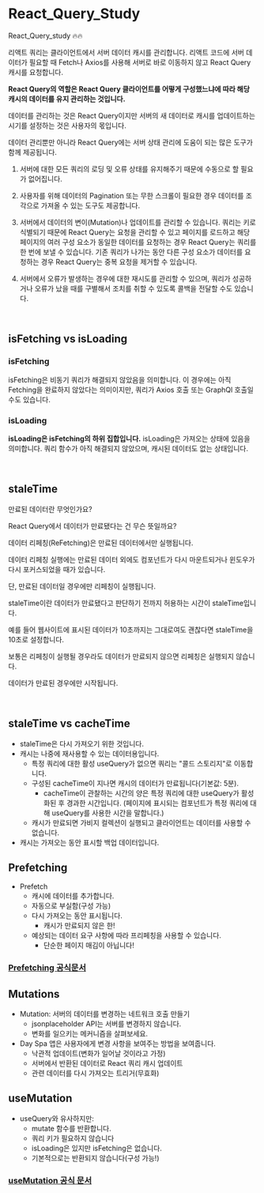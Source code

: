 # React_Query_Study
React_Query_study 🔥🔥

리액트 쿼리는 클라이언트에서 서버 데이터 캐시를 관리합니다.
리액트 코드에 서버 데이터가 필요할 때 Fetch나 Axios를 사용해 서버로 바로 이동하지 않고 React Query 캐시를 요청합니다. 

**React Query의 역할은 React Query 클라이언트를 어떻게 구성했느냐에 따라 해당 캐시의 데이터를 유지 관리하는 것입니다.** 

데이터를 관리하는 것은 React Query이지만 서버의 새 데이터로 캐시를 업데이트하는 시기를 설정하는 것은 사용자의 몫입니다. 

데이터 관리뿐만 아니라 React Query에는 서버 상태 관리에 도움이 되는 많은 도구가 함께 제공됩니다. 

1. 서버에 대한 모든 쿼리의 로딩 및 오류 상태를 유지해주기 때문에 수동으로 할 필요가 없어집니다.

2. 사용자를 위해 데이터의 Pagination 또는 무한 스크롤이 필요한 경우 데이터를 조각으로 가져올 수 있는 도구도 제공합니다.

3. 서버에서 데이터의 변이(Mutation)나 업데이트를 관리할 수 있습니다. 쿼리는 키로 식별되기 때문에 React Query는 요청을 관리할 수 있고 페이지를 로드하고 해당 페이지의 여러 구성 요소가 동일한 데이터를 요청하는 경우 React Query는 쿼리를 한 번에 보낼 수 있습니다. 기존 쿼리가 나가는 동안 다른 구성 요소가 데이터를 요청하는 경우 React Query는 중복 요청을 제거할 수 있습니다. 

4. 서버에서 오류가 발생하는 경우에 대한 재시도를 관리할 수 있으며, 쿼리가 성공하거나 오류가 났을 때를 구별해서 조치를 취할 수 있도록 콜백을 전달할 수도 있습니다. 

<br>

## isFetching vs isLoading 

### isFetching 
isFetching은 비동기 쿼리가 해결되지 않았음을 의미합니다. 이 경우에는 아직 Fetching을 완료하지 않았다는 의미이지만, 쿼리가 Axios 호출 또는 GraphQl 호출일 수도 있습니다. 

### isLoading
**isLoading은 isFetching의 하위 집합입니다.** isLoading은 가져오는 상태에 있음을 의미합니다. 쿼리 함수가 아직 해결되지 않았으며, 캐시된 데이터도 없는 상태입니다.

<br>

## staleTime 
만료된 데이터란 무엇인가요? 

React Query에서 데이터가 만료됐다는 건 무슨 뜻일까요? 

데이터 리페칭(ReFetching)은 만료된 데이터에서만 실행됩니다. 

데이터 리페칭 실행에는 만료된 데이터 외에도 컴포넌트가 다시 마운트되거나 윈도우가 다시 포커스되었을 때가 있습니다. 

단, 만료된 데이터일 경우에만 리페칭이 실행됩니다. 

staleTime이란 데이터가 만료됐다고 판단하기 전까지 허용하는 시간이 staleTime입니다. 

예를 들어 웹사이트에 표시된 데이터가 10초까지는 그대로여도 괜찮다면 staleTime을 10초로 설정합니다. 

보통은 리페칭이 실행될 경우라도 데이터가 만료되지 않으면 리페칭은 실행되지 않습니다. 

데이터가 만료된 경우에만 시작됩니다. 


<br>

## staleTime vs cacheTime
- staleTime은 다시 가져오기 위한 것입니다.
- 캐시는 나중에 재사용할 수 있는 데이터용입니다.
  - 특정 쿼리에 대한 활성 useQuery가 없으면 쿼리는 "콜드 스토리지"로 이동합니다.
  - 구성된 cacheTime이 지나면 캐시의 데이터가 만료됩니다(기본값: 5분).
    - cacheTime이 관찰하는 시간의 양은 특정 쿼리에 대한 useQuery가 활성화된 후 경과한 시간입니다. (페이지에 표시되는 컴포넌트가 특정 쿼리에 대해 useQuery를 사용한 시간을 말합니다.)
  - 캐시가 만료되면 가비지 컬렉션이 실행되고 클라이언트는 데이터를 사용할 수 없습니다. 
- 캐시는 가져오는 동안 표시할 백업 데이터입니다.

## Prefetching
- Prefetch
  - 캐시에 데이터를 추가합니다.
  - 자동으로 부실함(구성 가능)
  - 다시 가져오는 동안 표시됩니다.
    - 캐시가 만료되지 않은 한!
  - 예상되는 데이터 요구 사항에 따라 프리페칭을 사용할 수 있습니다.
    - 단순한 페이지 매김이 아닙니다!
### [Prefetching 공식문서](https://react-query.tanstack.com/reference/QueryClient#queryclientprefetchiquery)

## Mutations
- Mutation: 서버의 데이터를 변경하는 네트워크 호출 만들기
  - jsonplaceholder API는 서버를 변경하지 않습니다.
  - 변화를 일으키는 메커니즘을 살펴보세요.
- Day Spa 앱은 사용자에게 변경 사항을 보여주는 방법을 보여줍니다.
  - 낙관적 업데이트(변화가 일어날 것이라고 가정)
  - 서버에서 반환된 데이터로 React 쿼리 캐시 업데이트
  - 관련 데이터를 다시 가져오는 트리거(무효화)

## useMutation
- useQuery와 유사하지만:
  - mutate 함수를 반환합니다.
  - 쿼리 키가 필요하지 않습니다
  - isLoading은 있지만 isFetching은 없습니다.
  - 기본적으로는 반환되지 않습니다(구성 가능!)

### [useMutation 공식 문서](https://react-query.tanstack.com/guides/mutations)